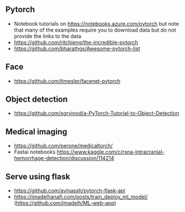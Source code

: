 ## Pytorch
* Notebook tutorials on https://notebooks.azure.com/pytorch but note that many of the examples require you to download data but do not provide the links to the data
* https://github.com/ritchieng/the-incredible-pytorch
* https://github.com/bharathgs/Awesome-pytorch-list

## Face
* https://github.com/timesler/facenet-pytorch

## Object detection
* https://github.com/sgrvinod/a-PyTorch-Tutorial-to-Object-Detection

## Medical imaging
* https://github.com/perone/medicaltorch/
* Fastai notebooks https://www.kaggle.com/c/rsna-intracranial-hemorrhage-detection/discussion/114214

## Serve using flask
* https://github.com/avinassh/pytorch-flask-api
* https://imadelhanafi.com/posts/train_deploy_ml_model/ (https://github.com/imadelh/ML-web-app)
